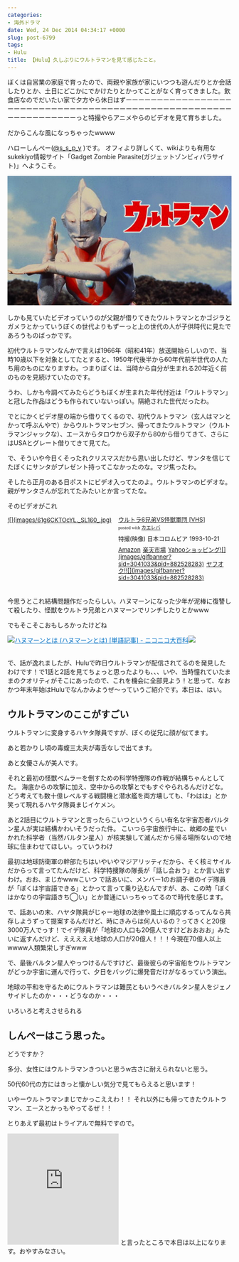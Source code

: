 ```yaml
---
categories:
- 海外ドラマ
date: Wed, 24 Dec 2014 04:34:17 +0000
slug: post-6799
tags:
- Hulu
title: 【Hulu】久しぶりにウルトラマンを見て感じたこと。
---
```


ぼくは自営業の家庭で育ったので、両親や家族が家にいつつも遊んだりとか会話したりとか、土日にどこかにでかけたりとかってことがなく育ってきました。飲食店なのでだいたい家で夕方やら休日はずーーーーーーーーーーーーーーーーーーーーーーーーーーーーーーーーーーーーーーーーーーーーーーーーーーーーーーーーーーーーーーーーっと特撮やらアニメやらのビデオを見て育ちました。

だからこんな風になっちゃったwwww


<!--more-->


ハローしんぺー(<a href="https://twitter.com/s_s_p_y" target="_blank">@s_s_p_y</a> )です。
オフィより詳しくて、wikiよりも有用なsukekiyo情報サイト「Gadget Zombie Parasite(ガジェットゾンビィパラサイト)」へようこそ。

![](images/f3a17be34235ee7d9e17d2a77da4dc11.png)


しかも見ていたビデオっていうのが父親が借りてきたウルトラマンとかゴジラとガメラとかっていうぼくの世代よりもずーっと上の世代の人が子供時代に見たであろうものばっかです。

初代ウルトラマンなんかで言えば1966年（昭和41年）放送開始らしいので、当時10歳以下を対象としてたとすると、1950年代後半から60年代前半世代の人たち用のものになりますわ。つまりぼくは、当時から自分が生まれる20年近く前のものを見続けていたのです。

うわ、しかも今調べてみたらどうもぼくが生まれた年代付近は「ウルトラマン」と冠した作品はどうも作られていないっぽい。隔絶された世代だったわ。

でとにかくビデオ屋の端から借りてくるので、初代ウルトラマン（玄人はマンとかって呼ぶんやで）からウルトラマンセブン、帰ってきたウルトラマン（ウルトラマンジャックな）、エースからタロウから双子から80から借りてきて、さらにはUSAとグレート借りてきて見てた。

で、そういや今日くそったれクリスマスだから思い出したけど、サンタを信じてたぼくにサンタがプレゼント持ってこなかったのな。マジ焦ったわ。

そしたら正月のある日ポストにビデオ入ってたのよ。ウルトラマンのビデオな。親がサンタさんが忘れてたみたいとか言ってたな。

そのビデオがこれ

<div class="kaerebalink-box" style="text-align:left;padding-bottom:20px;font-size:small;/zoom: 1;overflow: hidden;"><div class="kaerebalink-image" style="float:left;margin:0 15px 10px 0;"><a href="http://www.amazon.co.jp/exec/obidos/ASIN/B00005ES1U/warawareotoko-22/ref=nosim/" rel="nofollow" target="_blank">![](images/61g6CKTOcYL._SL160_.jpg)</a></div><div class="kaerebalink-info" style="line-height:120%;/zoom: 1;overflow: hidden;"><div class="kaerebalink-name" style="margin-bottom:10px;line-height:120%"><a href="http://www.amazon.co.jp/exec/obidos/ASIN/B00005ES1U/warawareotoko-22/ref=nosim/" rel="nofollow" target="_blank">ウルトラ6兄弟VS怪獣軍団 [VHS]</a><div class="kaerebalink-powered-date" style="font-size:8pt;margin-top:5px;font-family:verdana;line-height:120%">posted with <a href="http://kaereba.com" rel="nofollow" target="_blank">カエレバ</a></div></div><div class="kaerebalink-detail" style="margin-bottom:5px;">特撮(映像) 日本コロムビア 1993-10-21    </div><div class="kaerebalink-link1" style="margin-top:10px;"><div class="shoplinkamazon" style="display:inline;margin-right:5px"><a href="http://www.amazon.co.jp/gp/search?keywords=%83E%83%8B%83g%83%896%8CZ%92%EDVS%89%F6%8Fb%8CR%92c&__mk_ja_JP=%83J%83%5E%83J%83i&tag=warawareotoko-22" rel="nofollow" target="_blank" title="アマゾン" >Amazon</a></div><div class="shoplinkrakuten" style="display:inline;margin-right:5px"><a href="http://hb.afl.rakuten.co.jp/hgc/0f6e221b.2eb9748a.0f6e221c.35cc1e84/?pc=http%3A%2F%2Fsearch.rakuten.co.jp%2Fsearch%2Fmall%2F%25E3%2582%25A6%25E3%2583%25AB%25E3%2583%2588%25E3%2583%25A96%25E5%2585%2584%25E5%25BC%259FVS%25E6%2580%25AA%25E7%258D%25A3%25E8%25BB%258D%25E5%259B%25A3%2F-%2Ff.1-p.1-s.1-sf.0-st.A-v.2%3Fx%3D0%26scid%3Daf_ich_link_urltxt%26m%3Dhttp%3A%2F%2Fm.rakuten.co.jp%2F" rel="nofollow" target="_blank" title="楽天市場" >楽天市場</a></div><div class="shoplinkyahoo" style="display:inline;margin-right:5px"><a href="http://ck.jp.ap.valuecommerce.com/servlet/referral?sid=3041033&pid=882528283&vc_url=http%3A%2F%2Fshopping.search.yahoo.co.jp%2Fsearch%3FuIv%3Don%26ei%3DUTF-8%26tab_ex%3Dcommerce%26slider%3D0%26va%3D%25E3%2582%25A6%25E3%2583%25AB%25E3%2583%2588%25E3%2583%25A96%25E5%2585%2584%25E5%25BC%259FVS%25E6%2580%25AA%25E7%258D%25A3%25E8%25BB%258D%25E5%259B%25A3" rel="nofollow"  target="_blank" title="Yahooショッピング" >Yahooショッピング![](images/gifbanner?sid=3041033&pid=882528283)</a></div><div class="shoplinkyahooAuc" style="display:inline;margin-right:5px"><a href="http://ck.jp.ap.valuecommerce.com/servlet/referral?sid=3041033&pid=882528283&vc_url=http%3A%2F%2Fauctions.search.yahoo.co.jp%2Fsearch%3Fvo%3D%26ve%3D%26auccat%3D0%26aucminprice%3D%26aucmaxprice%3D%26aucmin_bidorbuy_price%3D%26aucmax_bidorbuy_price%3D%26loc_cd%3D0%26abatch%3D0%26istatus%3D0%26filtered%3D1%26ei%3DUTF-8%26tab_ex%3Dcommerce%26va%3D%25E3%2582%25A6%25E3%2583%25AB%25E3%2583%2588%25E3%2583%25A96%25E5%2585%2584%25E5%25BC%259FVS%25E6%2580%25AA%25E7%258D%25A3%25E8%25BB%258D%25E5%259B%25A3" rel="nofollow"  target="_blank" title="ヤフオク!" >ヤフオク!![](images/gifbanner?sid=3041033&pid=882528283)</a></div></div></div><div class="booklink-footer" style="clear: left"></div></div>

今思うとこれ結構問題作だったらしい。ハヌマーンになった少年が泥棒に復讐して殺したり、怪獣をウルトラ兄弟とハヌマーンでリンチしたりとかwww

でもそこそこおもしろかったけどね


<a href="http://dic.nicovideo.jp/a/%E3%83%8F%E3%83%8C%E3%83%9E%E3%83%BC%E3%83%B3" target="_blank">![](images/%E3%83%8F%E3%83%8C%E3%83%9E%E3%83%BC%E3%83%B3)</a><a style="color:#0070C5;" href="http://dic.nicovideo.jp/a/%E3%83%8F%E3%83%8C%E3%83%9E%E3%83%BC%E3%83%B3" target="_blank">ハヌマーンとは (ハヌマーンとは) [単語記事] - ニコニコ大百科</a><a href="http://b.hatena.ne.jp/entry/http://dic.nicovideo.jp/a/%E3%83%8F%E3%83%8C%E3%83%9E%E3%83%BC%E3%83%B3" target="_blank">![](images/%E3%83%8F%E3%83%8C%E3%83%9E%E3%83%BC%E3%83%B3)</a><br style="clear:both;" /><br>


で、話が逸れましたが、Huluで昨日ウルトラマンが配信されてるのを発見したわけです！で1話と2話を見てちょっと思ったよりも、、、いや、当時憧れていたままのクオリティがそこにあったので、これを機会に全部見よう！と思って、なおかつ年末年始はHuluでなんかみようぜ〜っていうご紹介です。本日は、はい。

<h2>ウルトラマンのここがすごい</h2>

ウルトラマンに変身するハヤタ隊員ですが、ぼくの従兄に顔が似てます。

あと若かりし頃の毒蝮三太夫が毒舌なしで出てます。

あと女優さんが美人です。

それと最初の怪獣ベムラーを倒すための科学特捜隊の作戦が結構ちゃんとしてた。
海底からの攻撃に加え、空中からの攻撃とでもすぐやられるんだけどな。どう考えても数十億レベルする戦闘機と潜水艦を両方壊しても、「わはは」とか笑って現れるハヤタ隊員まじイケメン。


あと2話目にウルトラマンと言ったらこいつというくらい有名な宇宙忍者バルタン星人が実は結構かわいそうだった件。
こいつら宇宙旅行中に、故郷の星でいかれた科学者（当然バルタン星人）が核実験して滅んだから帰る場所ないので地球に住まわせてほしい。っていうわけ

最初は地球防衛軍の幹部たちはいやいやマジアリッティだから、そく核ミサイルだからって言ってたんだけど、科学特捜隊の隊長が「話し合おう」とか言い出すわけ。おお、まじかwwwこいつ
で話あいに、メンバー1のお調子者のイデ隊員が「ぼくは宇宙語できる」とかって言って乗り込むんですが、あ、この時「ぼくはかなりの宇宙語きち◯い」とか普通にいっちゃってるので時代を感じます。

で、話あいの末、ハヤタ隊員がじゃー地球の法律や風土に順応するってんなら共存しようずって提案するんだけど、時にきみらは何人いるの？ってきくと20億3000万人でっす！でイデ隊員が「地球の人口も20億人ですけどおおおお」みたいに返すんだけど、えええええ地球の人口が20億人！！！今現在70億人以上wwww人類繁栄しすぎwww


で、最後バルタン星人やっつけるんですけど、最後彼らの宇宙船をウルトラマンがどっか宇宙に運んで行って、夕日をバッグに爆発音だけがなるっていう演出。

地球の平和を守るためにウルトラマンは難民ともいうべきバルタン星人をジェノサイドしたのか・・・どうなのか・・・

いろいろと考えさせられる


<h2>しんぺーはこう思った。</h2>
どうですか？

多分、女性にはウルトラマンきついと思うw古さに耐えられないと思う。

50代60代の方にはきっと懐かしい気分で見てもらえると思います！

いやーウルトラマンまじでかっこええわ！！
それ以外にも帰ってきたウルトラマン、エースとかっもやってるぜ！！

とりあえず最初はトライアルで無料ですので。
<iframe frameborder="0" allowtransparency="true" height="250" width="250" marginheight="0" scrolling="no" src="http://ad.jp.ap.valuecommerce.com/servlet/htmlbanner?sid=3041033&pid=883189345" marginwidth="0"><script language="javascript" src="http://ad.jp.ap.valuecommerce.com/servlet/jsbanner?sid=3041033&pid=883189345"></script><noscript><a href="http://ck.jp.ap.valuecommerce.com/servlet/referral?sid=3041033&pid=883189345" target="_blank" >![](images/gifbanner?sid=3041033&pid=883189345)</a></noscript></iframe>
と言ったところで本日は以上になります。おやすみなさい。